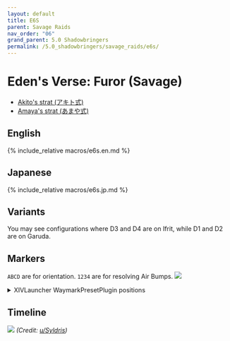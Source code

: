 ```yaml
---
layout: default
title: E6S
parent: Savage Raids
nav_order: "06"
grand_parent: 5.0 Shadowbringers
permalink: /5.0_shadowbringers/savage_raids/e6s/
---
```


# Eden's Verse: Furor (Savage)

- [Akito's strat (アキト式)](https://youtu.be/dAzhPxWFao4)  
- [Amaya's strat (あまや式)](https://jp.finalfantasyxiv.com/lodestone/character/9416493/blog/4354941/)

## English

{% include_relative macros/e6s.en.md %}

## Japanese

{% include_relative macros/e6s.jp.md %}

## Variants

You may see configurations where D3 and D4 are on Ifrit, while D1 and D2 are on Garuda.

## Markers

`ABCD` are for orientation. `1234` are for resolving Air Bumps.
![]({{site.baseurl}}/images/5.0_shadowbringers/e6s/markers.jpg)
<details markdown=block>
<summary>XIVLauncher WaymarkPresetPlugin positions</summary>

```json
{
  "Name":"E6S",
  "MapID":720,
  "A":{"X":100.0,"Y":0.0,"Z":82.0,"ID":0,"Active":true},
  "B":{"X":118.0,"Y":0.0,"Z":100.0,"ID":1,"Active":true},
  "C":{"X":100.0,"Y":0.0,"Z":118.0,"ID":2,"Active":true},
  "D":{"X":82.0,"Y":0.0,"Z":100.0,"ID":3,"Active":true},
  "One":{"X":96.5,"Y":0.0,"Z":96.5,"ID":4,"Active":true},
  "Two":{"X":103.5,"Y":0.0,"Z":96.5,"ID":5,"Active":true},
  "Three":{"X":103.5,"Y":0.0,"Z":103.5,"ID":6,"Active":true},
  "Four":{"X":96.5,"Y":0.0,"Z":103.5,"ID":7,"Active":true}
}
```

</details>

## Timeline

![](https://i.redd.it/nzpnd1ak3mn41.png)
*(Credit: [u/Syldris](https://www.reddit.com/r/ffxiv/comments/fl6vmk/e6s_timeline_image/))*

<script data-goatcounter="https://xivjpraids.goatcounter.com/count"
        async src="//gc.zgo.at/count.js"></script>

